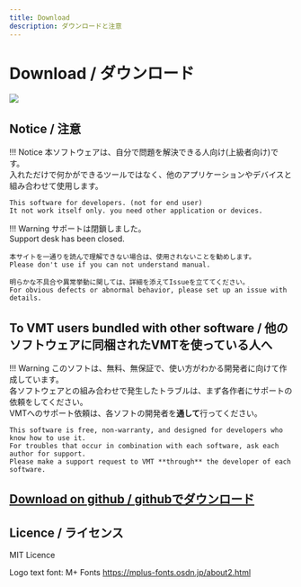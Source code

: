 ```yaml
---
title: Download
description: ダウンロードと注意
---
```


# Download / ダウンロード

![](/VirtualMotionTrackerDocument/image/VMTlogo.png)

## Notice / 注意 

!!! Notice
    本ソフトウェアは、自分で問題を解決できる人向け(上級者向け)です。  
    入れただけで何かができるツールではなく、他のアプリケーションやデバイスと組み合わせて使用します。 
     
    This software for developers. (not for end user)  
    It not work itself only. you need other application or devices.
    
!!! Warning
    サポートは閉鎖しました。  
    Support desk has been closed.  
    
    本サイトを一通りを読んで理解できない場合は、使用されないことを勧めします。  
    Please don't use if you can not understand manual.  

    明らかな不具合や異常挙動に関しては、詳細を添えてIssueを立ててください。  
    For obvious defects or abnormal behavior, please set up an issue with details.   

## To VMT users bundled with other software / 他のソフトウェアに同梱されたVMTを使っている人へ
!!! Warning
    このソフトは、無料、無保証で、使い方がわかる開発者に向けて作成しています。  
    各ソフトウェアとの組み合わせで発生したトラブルは、まず各作者にサポートの依頼をしてください。  
    VMTへのサポート依頼は、各ソフトの開発者を**通して**行ってください。  
   
    This software is free, non-warranty, and designed for developers who know how to use it.  
    For troubles that occur in combination with each software, ask each author for support.  
    Please make a support request to VMT **through** the developer of each software. 


## [Download on github / githubでダウンロード](https://github.com/gpsnmeajp/VirtualMotionTracker/releases)

## Licence / ライセンス
MIT Licence

Logo text font: M+ Fonts https://mplus-fonts.osdn.jp/about2.html